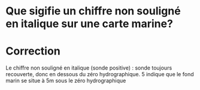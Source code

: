 # Que sigifie un chiffre non souligné en italique sur une carte marine?

# Correction

Le chiffre non souligné en italique (sonde positive) : sonde toujours recouverte, donc en dessous du zéro hydrographique. 5 indique que le fond marin se situe à 5m sous le zéro hydrographique
